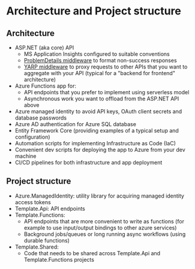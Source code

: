 # Architecture and Project structure

## Architecture

* ASP.NET (aka core) API
    * MS Application Insights configured to suitable conventions
    * [ProblemDetails middleware](https://www.nuget.org/packages/Hellang.Middleware.ProblemDetails/) to format non-success responses
    * [YARP middleware](https://microsoft.github.io/reverse-proxy/index.html) to proxy requests to other APIs that you want to aggregate with your API
      (typical for a "backend for frontend" architecture)
* Azure Functions app for:
    * API endpoints that you prefer to implement using serverless model
    * Asynchronous work you want to offload from the ASP.NET API above
* Azure managed identity to avoid API keys, OAuth client secrets and database passwords
* Azure AD authentication for Azure SQL database
* Entity Framework Core (providing examples of a typical setup and configuration)
* Automation scripts for implementing Infrastructure as Code (IaC)
* Convenient dev scripts for deploying the app to Azure from your dev machine
* CI/CD pipelines for both infrastructure and app deployment

## Project structure

* Azure.ManagedIdentity: utility library for acquiring managed identity access tokens
* Template.Api: API endpoints
* Template.Functions:
  * API endpoints that are more convenient to write as functions (for example to use input/output bindings to other azure services)
  * Background jobs/queues or long running async workflows (using durable functions)
* Template.Shared:
  * Code that needs to be shared across Template.Api and Template.Functions projects